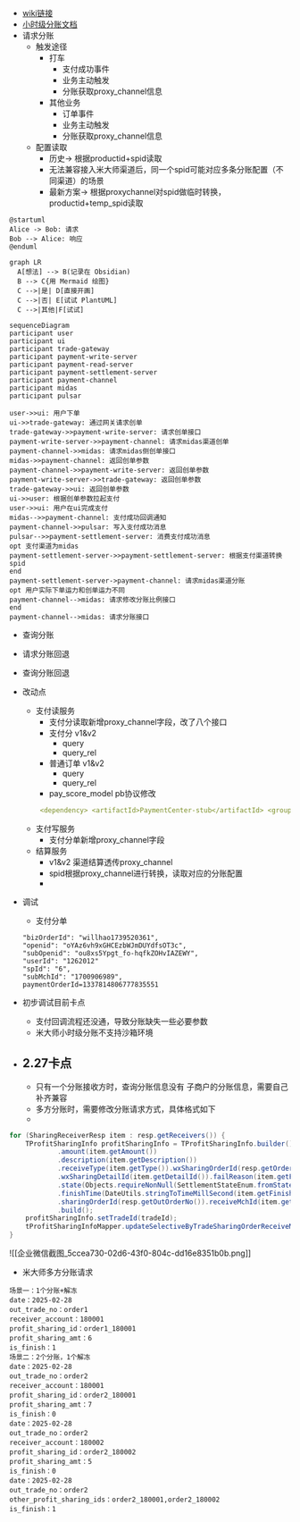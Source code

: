 - [wiki链接](https://docs.midas.woa.com/midasweb-protodoc/protodoc/profit_sharing_order_svr/#%E8%AF%B7%E6%B1%82%E5%88%86%E8%B4%A6)
- [小时级分账文档](http://op.cbs.boss.com/assets/30037_doc_b0b473464bb616604c713198419300b6.html#3v2uploadcustom_data-customid-notify_profit?code=TOF4TeyJrZXkiOiJIMkdYM2N1Z3d6MkRBNTNDRExsQmhjcGk5WUNxYkpXaCIsImlzcyI6IjEwLjg4LjE3Ny4xNCIsImhrIjoiIiwiYXVkIjoibmduIiwiaGFzaCI6IjA0RThBN0JBMTcwQUNDRTNBOUJFREVGMjFDQUYzOTkyRkQ3MUE3Qzg0NTk3RjU2NTNBMUVCRjg2OUQxRjE1QTAiLCJuaCI6IkI3REIwNUYzMTM2N0ZFRTE5RjgzMTYyQTE3RTgyQkI3MkVBN0E1RTE3MEI2OEI2NEFCRkRBNzg3QzM4NzdENkUifQ)
- 请求分账
	- 触发途径
		- 打车
			- 支付成功事件
			- 业务主动触发
			- 分账获取proxy_channel信息
		- 其他业务
			- 订单事件
			- 业务主动触发
			- 分账获取proxy_channel信息
	- 配置读取
		- 历史-> 根据productid+spid读取
		- 无法兼容接入米大师渠道后，同一个spid可能对应多条分账配置（不同渠道）的场景
		- 最新方案-> 根据proxychannel对spid做临时转换，productid+temp_spid读取

```plantuml
@startuml
Alice -> Bob: 请求
Bob --> Alice: 响应
@enduml
```

```mermaid
graph LR
  A[想法] --> B(记录在 Obsidian)
  B --> C{用 Mermaid 绘图}
  C -->|是| D[直接开画]
  C -->|否| E[试试 PlantUML]
  C -->|其他|F[试试]
```


```mermaid
sequenceDiagram
participant user
participant ui
participant trade-gateway
participant payment-write-server
participant payment-read-server
participant payment-settlement-server
participant payment-channel
participant midas
participant pulsar

user->>ui: 用户下单
ui->>trade-gateway: 通过网关请求创单
trade-gateway->>payment-write-server: 请求创单接口
payment-write-server->>payment-channel: 请求midas渠道创单
payment-channel->>midas: 请求midas侧创单接口
midas->>payment-channel: 返回创单参数
payment-channel->>payment-write-server: 返回创单参数
payment-write-server->>trade-gateway: 返回创单参数
trade-gateway->>ui: 返回创单参数
ui->>user: 根据创单参数拉起支付
user->>ui: 用户在ui完成支付
midas-->>payment-channel: 支付成功回调通知
payment-channel->>pulsar: 写入支付成功消息
pulsar-->>payment-settlement-server: 消费支付成功消息
opt 支付渠道为midas
payment-settlement-server->>payment-settlement-server: 根据支付渠道转换spid
end
payment-settlement-server->payment-channel: 请求midas渠道分账
opt 用户实际下单运力和创单运力不同
payment-channel-->midas: 请求修改分账比例接口
end
payment-channel-->midas: 请求分账接口
```

- 查询分账
- 请求分账回退
- 查询分账回退
- 改动点
	- 支付读服务
		- 支付分读取新增proxy_channel字段，改了八个接口
		- 支付分 v1&v2
			- query
			- query_rel
		- 普通订单 v1&v2
			- query
			- query_rel
		- pay_score_model pb协议修改
		```yaml
		 <dependency> <artifactId>PaymentCenter-stub</artifactId> <groupId>com.tencent.trade.payment.stub.model.payscore</groupId> <version>1.2.1</version> </dependency>
		```
	- 支付写服务
		- 支付分单新增proxy_channel字段
	- 结算服务
		- v1&v2 渠道结算透传proxy_channel
		- spid根据proxy_channel进行转换，读取对应的分账配置
		- 
- 调试
	- 支付分单

	``` 
	"bizOrderId": "willhao1739520361",
	"openid": "oYAz6vh9xGHCEzbWJmDUYdfsOT3c",
	"subOpenid": "ou8xs5Ypgt_fo-hqfkZOHvIAZEWY",
	"userId": "1262012"
	"spId": "6",
	"subMchId": "1700906989",
	paymentOrderId=1337814806777835551
	```

- 初步调试目前卡点
	- 支付回调流程还没通，导致分账缺失一些必要参数
	- 米大师小时级分账不支持沙箱环境

- 2.27卡点
	- 
	- 只有一个分账接收方时，查询分账信息没有 子商户的分账信息，需要自己补齐兼容
	- 多方分账时，需要修改分账请求方式，具体格式如下
	-
```java
for (SharingReceiverResp item : resp.getReceivers()) {  
    TProfitSharingInfo profitSharingInfo = TProfitSharingInfo.builder()  
            .amount(item.getAmount())  
            .description(item.getDescription())  
            .receiveType(item.getType()).wxSharingOrderId(resp.getOrderId())  
            .wxSharingDetailId(item.getDetailId()).failReason(item.getFailReason())  
            .state(Objects.requireNonNull(SettlementStateEnum.fromState(item.getResult())).getCode())  
            .finishTime(DateUtils.stringToTimeMillSecond(item.getFinishTime()))  
            .sharingOrderId(resp.getOutOrderNo()).receiveMchId(item.getAccount())  
            .build();  
    profitSharingInfo.setTradeId(tradeId);  
    tProfitSharingInfoMapper.updateSelectiveByTradeSharingOrderReceiveMchId(profitSharingInfo);  
}
```

![[企业微信截图_5ccea730-02d6-43f0-804c-dd16e8351b0b.png]]
- 米大师多方分账请求
```
场景一：1个分账+解冻
date：2025-02-28
out_trade_no：order1
receiver_account：180001
profit_sharing_id：order1_180001
profit_sharing_amt：6
is_finish：1
场景二：2个分账，1个解冻
date：2025-02-28
out_trade_no：order2
receiver_account：180001
profit_sharing_id：order2_180001
profit_sharing_amt：7
is_finish：0
date：2025-02-28
out_trade_no：order2
receiver_account：180002
profit_sharing_id：order2_180002
profit_sharing_amt：5
is_finish：0
date：2025-02-28
out_trade_no：order2
other_profit_sharing_ids：order2_180001,order2_180002
is_finish：1
```